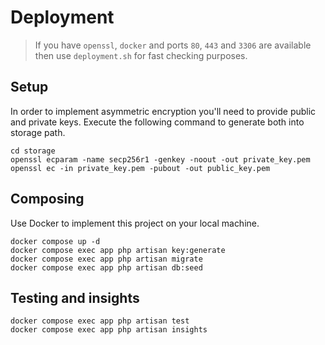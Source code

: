 # Deployment

> If you have `openssl`, `docker` and ports `80`, `443` and `3306` are available then use `deployment.sh` for fast checking purposes.

## Setup

In order to implement asymmetric encryption you'll need to provide public and private keys. Execute the following command to generate both into storage path.

```shell
cd storage
openssl ecparam -name secp256r1 -genkey -noout -out private_key.pem
openssl ec -in private_key.pem -pubout -out public_key.pem
```

## Composing

Use Docker to implement this project on your local machine.

```
docker compose up -d
docker compose exec app php artisan key:generate
docker compose exec app php artisan migrate
docker compose exec app php artisan db:seed
```

## Testing and insights

```
docker compose exec app php artisan test
docker compose exec app php artisan insights
```
